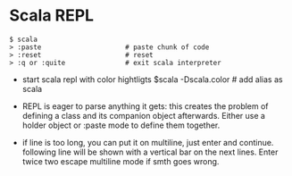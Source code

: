 # Scala REPL


```shell
$ scala
> :paste                     # paste chunk of code
> :reset                     # reset
> :q or :quite               # exit scala interpreter
```
- start scala repl with color hightligts
  $scala -Dscala.color # add alias as scala

- REPL is eager to parse anything it gets: this creates the problem of defining
  a class and its companion object afterwards. Either use a holder object or
  :paste mode to define them together.

- if line is too long, you can put it on multiline, just enter and continue.
  following line will be shown with a vertical bar on the next lines.
  Enter twice two escape multiline mode if smth goes wrong.
